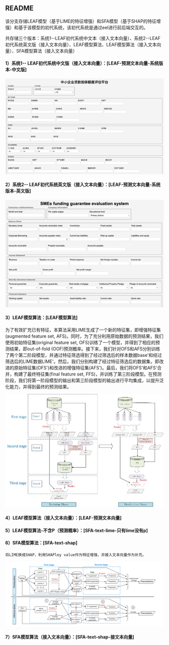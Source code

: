 ## README

​	该分支存储LEAF模型（基于LIME的特征增强）和SFA模型（基于SHAP的特征增强）和基于该模型的初代系统，该初代系统是通过eel进行前后端交互的。

​	共存储三个版本：系统1--LEAF初代系统中文本（接入文本向量）、系统2--LEAF初代系统英文版（接入文本向量）、LEAF模型算法、LEAF模型算法（接入文本向量）、SFA模型算法（接入文本向量）

#### 1）系统1-- LEAF初代系统中文版（接入文本向量）：[LEAF-预测文本向量-系统版本-中文版]

![image-20250127163119489](./image/image-20250127163119489.png)



#### 2）系统2-- LEAF初代系统英文版（接入文本向量）：[LEAF-预测文本向量-系统版本-英文版]

![image-20250127165211843](./image/image-20250127165211843.png)

#### 3）LEAF模型算法：[LEAF模型算法]

​	为了有效扩充已有特征，本算法采用LIME生成了一个新的特征集，即增强特征集(augmented feature set, AFS)。同时，为了充分利用原始数据的预测结果，我们使用初始特征集(original feature set, OFS)训练了一个模型，并得到了相应的预测结果，即out-of-fold (OOF)预测概率。接下来，我们针对OFS和AFS分别训练了两个第二阶段模型，并通过特征筛选得到了经过筛选后的样本数据base'和经过筛选后的LIME数据LIME'。然后，我们分别构建了经过特征筛选后的数据集，即改进的原始特征集(OFS')和改进的增强特征集(AFS')。最后，我们将OFS'和AFS'合并，构建了最终特征集(final feature set, FFS)，并训练了第三阶段模型。在预测阶段，我们将第一阶段模型的输出和第三阶段模型的输出进行平均集成，以提升泛化能力，并得到最终的预测结果。

![image-20250127171256240](./image/image-20250127171256240.png)

#### 4）LEAF模型算法（接入文本向量）：[LEAF-预测文本向量]

#### 5）LEAF模型算法-不含P（预测概率）：[SFA-text-lime-只有lime没有p]

#### 6）SFA模型算法：[SFA-text-shap]

 	将LIME换成SHAP，利用SHAPley value作为特征增强，并接入文本向量作为补充。

![image-20250127171512503](./image/image-20250127171512503.png)

#### 7）SFA模型算法（接入文本向量）：[SFA-text-shap-接文本向量]
